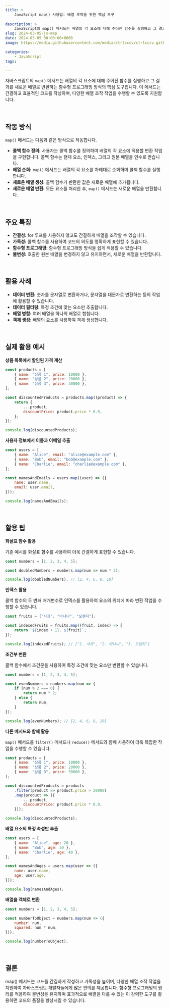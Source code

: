 ```yaml
---
title: >  
    JavaScript map() 사용법: 배열 조작을 위한 핵심 도구
    
description: >  
    JavaScript의 map() 메서드는 배열의 각 요소에 대해 주어진 함수를 실행하고 그 결과를 새로운 배열로 반환하는 함수형 프로그래밍 방식의 핵심 도구입니다. 이를 통해 간결하고 효율적인 코드를 작성하며 다양한 배열 조작 작업을 수행할 수 있습니다.  
slug: 2024-03-05-js-map
date: 2024-03-05 00:00:00+0000
image: https://media.githubusercontent.com/media/ctrlcccv/ctrlcccv.github.io/master/assets/img/post/2024-03-05-js-map.webp

categories:
    - JavaScript
tags:

---
```


자바스크립트의 `map()` 메서드는 배열의 각 요소에 대해 주어진 함수를 실행하고 그 결과를 새로운 배열로 반환하는 함수형 프로그래밍 방식의 핵심 도구입니다. 이 메서드는 간결하고 효율적인 코드를 작성하며, 다양한 배열 조작 작업을 수행할 수 있도록 지원합니다.   

<br>

## 작동 방식
`map()` 메서드는 다음과 같은 방식으로 작동합니다.

* **콜백 함수 정의:** 사용자는 콜백 함수를 정의하여 배열의 각 요소에 적용할 변환 작업을 구현합니다. 콜백 함수는 현재 요소, 인덱스, 그리고 원본 배열을 인수로 받습니다.
* **배열 순회:** `map()` 메서드는 배열의 각 요소를 차례대로 순회하며 콜백 함수를 실행합니다.
* **새로운 배열 생성:** 콜백 함수가 반환한 값은 새로운 배열에 추가됩니다.
* **새로운 배열 반환:** 모든 요소를 처리한 후, `map()` 메서드는 새로운 배열을 반환합니다.

<br>

## 주요 특징

* **간결성:** for 루프를 사용하지 않고도 간결하게 배열을 조작할 수 있습니다.
* **가독성:** 콜백 함수를 사용하여 코드의 의도를 명확하게 표현할 수 있습니다.
* **함수형 프로그래밍:** 함수형 프로그래밍 방식을 쉽게 적용할 수 있습니다.
* **불변성:** 호출한 원본 배열을 변경하지 않고 유지하면서, 새로운 배열을 반환합니다.

<br>

## 활용 사례

* **데이터 변환:** 숫자를 문자열로 변환하거나, 문자열을 대문자로 변환하는 등의 작업에 활용할 수 있습니다. 
* **데이터 필터링:** 특정 조건에 맞는 요소만 추출합니다.
* **배열 병합:** 여러 배열을 하나의 배열로 합칩니다.
* **객체 생성:** 배열의 요소를 사용하여 객체 생성합니다.

<br>

## 실제 활용 예시

**상품 목록에서 할인된 가격 계산**

```javascript
const products = [
    { name: "상품 1", price: 10000 },
    { name: "상품 2", price: 20000 },
    { name: "상품 3", price: 30000 },
];

const discountedProducts = products.map((product) => {
    return {
        ...product,
        discountPrice: product.price * 0.9,
    };
});

console.log(discountedProducts);
```

<script async src="https://pagead2.googlesyndication.com/pagead/js/adsbygoogle.js?client=ca-pub-8535540836842352" crossorigin="anonymous"></script>
<ins class="adsbygoogle"
     style="display:block; text-align:center;"
     data-ad-layout="in-article"
     data-ad-format="fluid"
     data-ad-client="ca-pub-8535540836842352"
     data-ad-slot="2974559225"></ins>
<script>
     (adsbygoogle = window.adsbygoogle || []).push({});
</script>


**사용자 정보에서 이름과 이메일 추출**

```javascript
const users = [
    { name: "Alice", email: "alice@example.com" },
    { name: "Bob", email: "bob@example.com" },
    { name: "Charlie", email: "charlie@example.com" },
];

const namesAndEmails = users.map((user) => ({
    name: user.name,
    email: user.email,
}));

console.log(namesAndEmails);
```
<br>

## 활용 팁

**화살표 함수 활용**

기존 예시를 화살표 함수를 사용하여 더욱 간결하게 표현할 수 있습니다.

```javascript
const numbers = [1, 2, 3, 4, 5];

const doubledNumbers = numbers.map(num => num * 2);

console.log(doubledNumbers); // [2, 4, 6, 8, 10]
```

**인덱스 활용**

콜백 함수의 두 번째 매개변수로 인덱스를 활용하여 요소의 위치에 따라 변환 작업을 수행할 수 있습니다.

```javascript
const fruits = ["사과", "바나나", "오렌지"];

const indexedFruits = fruits.map((fruit, index) => {
    return `${index + 1}. ${fruit}`;
});

console.log(indexedFruits); // ["1. 사과", "2. 바나나", "3. 오렌지"]
```

**조건부 변환**

콜백 함수에서 조건문을 사용하여 특정 조건에 맞는 요소만 변환할 수 있습니다.

```javascript
const numbers = [1, 2, 3, 4, 5];

const evenNumbers = numbers.map(num => {
    if (num % 2 === 0) {
        return num * 2;
    } else {
        return num;
    }
});

console.log(evenNumbers); // [2, 4, 6, 8, 10]
```

**다른 메서드와 함께 활용**

`map()` 메서드를 `filter()` 메서드나 `reduce()` 메서드와 함께 사용하여 더욱 복잡한 작업을 수행할 수 있습니다.

```javascript
const products = [
    { name: "상품 1", price: 10000 },
    { name: "상품 2", price: 20000 },
    { name: "상품 3", price: 30000 },
];

const discountedProducts = products
    .filter(product => product.price > 20000)
    .map(product => ({
        ...product,
        discountPrice: product.price * 0.9,
    }));

console.log(discountedProducts);
```

**배열 요소의 특정 속성만 추출**

```javascript
const users = [
    { name: "Alice", age: 20 },
    { name: "Bob", age: 30 },
    { name: "Charlie", age: 40 },
];

const namesAndAges = users.map(user => ({
    name: user.name,
    age: user.age,
}));

console.log(namesAndAges);
```

**배열을 객체로 변환**

```javascript
const numbers = [1, 2, 3, 4, 5];

const numberToObject = numbers.map(num => ({
    number: num,
    squared: num * num,
}));

console.log(numberToObject);
```
<br>

## 결론
map() 메서드는 코드를 간결하게 작성하고 가독성을 높이며, 다양한 배열 조작 작업을 지원하여 자바스크립트 개발자들에게 많은 편의를 제공합니다. 함수형 프로그래밍의 원리를 적용하여 불변성을 유지하며 효과적으로 배열을 다룰 수 있는 이 강력한 도구를 활용하면 코드의 품질을 향상시킬 수 있습니다.  